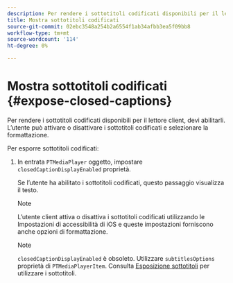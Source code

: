 ```yaml
---
description: Per rendere i sottotitoli codificati disponibili per il lettore client, devi abilitarli. L’utente può attivare o disattivare i sottotitoli codificati e selezionare la formattazione.
title: Mostra sottotitoli codificati
source-git-commit: 02ebc3548a254b2a6554f1ab34afbb3ea5f09bb8
workflow-type: tm+mt
source-wordcount: '114'
ht-degree: 0%

---
```


# Mostra sottotitoli codificati {#expose-closed-captions}

Per rendere i sottotitoli codificati disponibili per il lettore client, devi abilitarli. L’utente può attivare o disattivare i sottotitoli codificati e selezionare la formattazione.

Per esporre sottotitoli codificati:

1. In entrata `PTMediaPlayer` oggetto, impostare `closedCaptionDisplayEnabled` proprietà.

   Se l’utente ha abilitato i sottotitoli codificati, questo passaggio visualizza il testo.

   >[!NOTE]
   >
   >L’utente client attiva o disattiva i sottotitoli codificati utilizzando le Impostazioni di accessibilità di iOS e queste impostazioni forniscono anche opzioni di formattazione.

   >[!NOTE]
   >
   >`closedCaptionDisplayEnabled` è obsoleto. Utilizzare `subtitlesOptions` proprietà di `PTMediaPlayerItem`. Consulta [Esposizione sottotitoli](../../tvsdk-1.4-for-ios/c-psdk-ios-1.4-closed-captioning-and-subtitles-ios/t-psdk-ios-1.4-subtitles-exposing-ios.md) per utilizzare i sottotitoli.
